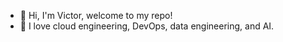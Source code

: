 - 👋 Hi, I'm Victor, welcome to my repo!
- 💖 I love cloud engineering, DevOps, data engineering, and AI.  



<!---
ViktorMP/ViktorMP is a ✨ special ✨ repository because its `README.md` (this file) appears on your GitHub profile.
You can click the Preview link to take a look at your changes.
--->
